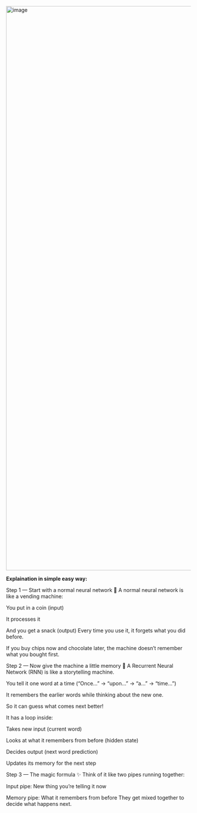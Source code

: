 <img width="1024" height="1536" alt="image" src="https://github.com/user-attachments/assets/682c92b3-5319-403e-92f8-0b6b0ac8f35e" />


**Explaination in simple easy way:**

Step 1 — Start with a normal neural network 🍪
A normal neural network is like a vending machine:

You put in a coin (input)

It processes it

And you get a snack (output)
Every time you use it, it forgets what you did before.

If you buy chips now and chocolate later, the machine doesn’t remember what you bought first.

Step 2 — Now give the machine a little memory 🧠
A Recurrent Neural Network (RNN) is like a storytelling machine.

You tell it one word at a time (“Once…” → “upon…” → “a…” → “time…”)

It remembers the earlier words while thinking about the new one.

So it can guess what comes next better!

It has a loop inside:

Takes new input (current word)

Looks at what it remembers from before (hidden state)

Decides output (next word prediction)

Updates its memory for the next step

Step 3 — The magic formula ✨
Think of it like two pipes running together:

Input pipe: New thing you’re telling it now

Memory pipe: What it remembers from before
They get mixed together to decide what happens next.





